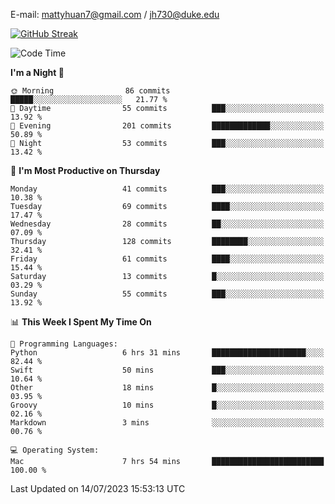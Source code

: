 E-mail: mattyhuan7@gmail.com / jh730@duke.edu 

[![GitHub Streak](https://streak-stats.demolab.com?user=Matty-7&theme=dark&hide_border=true&exclude_days=Sat%2CSun)](https://git.io/streak-stats)

<!--START_SECTION:waka-->
![Code Time](http://img.shields.io/badge/Code%20Time-147%20hrs%2055%20mins-blue)

**I'm a Night 🦉** 

```text
🌞 Morning                86 commits          █████░░░░░░░░░░░░░░░░░░░░   21.77 % 
🌆 Daytime                55 commits          ███░░░░░░░░░░░░░░░░░░░░░░   13.92 % 
🌃 Evening                201 commits         █████████████░░░░░░░░░░░░   50.89 % 
🌙 Night                  53 commits          ███░░░░░░░░░░░░░░░░░░░░░░   13.42 % 
```
📅 **I'm Most Productive on Thursday** 

```text
Monday                   41 commits          ███░░░░░░░░░░░░░░░░░░░░░░   10.38 % 
Tuesday                  69 commits          ████░░░░░░░░░░░░░░░░░░░░░   17.47 % 
Wednesday                28 commits          ██░░░░░░░░░░░░░░░░░░░░░░░   07.09 % 
Thursday                 128 commits         ████████░░░░░░░░░░░░░░░░░   32.41 % 
Friday                   61 commits          ████░░░░░░░░░░░░░░░░░░░░░   15.44 % 
Saturday                 13 commits          █░░░░░░░░░░░░░░░░░░░░░░░░   03.29 % 
Sunday                   55 commits          ███░░░░░░░░░░░░░░░░░░░░░░   13.92 % 
```


📊 **This Week I Spent My Time On** 

```text
💬 Programming Languages: 
Python                   6 hrs 31 mins       █████████████████████░░░░   82.44 % 
Swift                    50 mins             ███░░░░░░░░░░░░░░░░░░░░░░   10.64 % 
Other                    18 mins             █░░░░░░░░░░░░░░░░░░░░░░░░   03.95 % 
Groovy                   10 mins             █░░░░░░░░░░░░░░░░░░░░░░░░   02.16 % 
Markdown                 3 mins              ░░░░░░░░░░░░░░░░░░░░░░░░░   00.76 % 

💻 Operating System: 
Mac                      7 hrs 54 mins       █████████████████████████   100.00 % 
```


 Last Updated on 14/07/2023 15:53:13 UTC
<!--END_SECTION:waka-->

